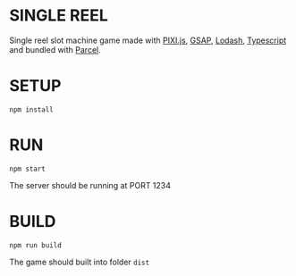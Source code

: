 # SINGLE REEL

Single reel slot machine game made with [PIXI.js](http://www.pixijs.com/), [GSAP](https://greensock.com/gsap), [Lodash](https://lodash.com), [Typescript](https://www.typescriptlang.org/) and bundled with [Parcel](https://parceljs.org/). 

# SETUP

```
npm install
```

# RUN

```
npm start
```

The server should be running at PORT 1234

# BUILD

```
npm run build
```

The game should built into folder `dist`
